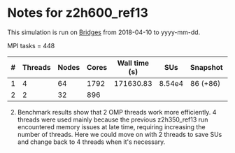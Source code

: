 # Notes for z2h600_ref13

This simulation is run on [Bridges](https://www.psc.edu/bridges) from 2018-04-10 to yyyy-mm-dd.

MPI tasks = 448

|  #  | Threads | Nodes | Cores | Wall time (s) |  SUs   | Snapshot | Time |  z   |
| --- | ------- | ----- | ----- | ------------- | ------ | -------- | ---- | ---- |
| 1   | 4       | 64    | 1792  | 171630.83     | 8.54e4 | 86 (+86) | 0.19 | 4.16 |
| 2   | 2       | 32    | 896   |               |        |          |      |      |

2. Benchmark results show that 2 OMP threads work more efficiently. 4 threads were used mainly because the previous z2h350_ref13 run encountered memory issues at late time, requiring increasing the number of threads. Here we could move on with 2 threads to save SUs and change back to 4 threads when it's necessary.
